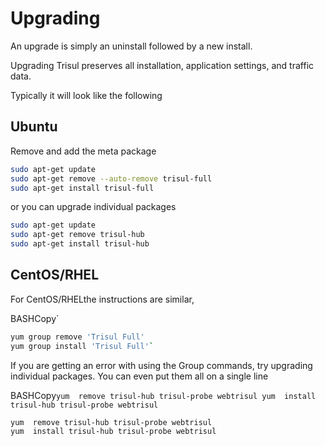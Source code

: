 # Upgrading 

An upgrade is simply an uninstall followed by a new install.

Upgrading Trisul preserves all installation, application settings, and traffic data.

Typically it will look like the following

## Ubuntu

Remove and add the meta package

```bash
sudo apt-get update 
sudo apt-get remove --auto-remove trisul-full
sudo apt-get install trisul-full
```

or you can upgrade individual packages

```bash
sudo apt-get update 
sudo apt-get remove trisul-hub 
sudo apt-get install trisul-hub
```

## CentOS/RHEL

For CentOS/RHELthe instructions are similar,

 BASHCopy`

```bash
yum group remove 'Trisul Full'
yum group install 'Trisul Full'`
```

If you are getting an error with using the Group commands, try upgrading individual packages. You can even put them all on a single line

 BASHCopy`yum  remove trisul-hub trisul-probe webtrisul yum  install trisul-hub trisul-probe webtrisul`

```bash
yum  remove trisul-hub trisul-probe webtrisul
yum  install trisul-hub trisul-probe webtrisul
```
